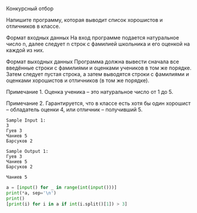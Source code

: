 Конкурсный отбор

Напишите программу, которая выводит список хорошистов и отличников в классе.

Формат входных данных
На вход программе подается натуральное число n, далее следует n строк с фамилией школьника и его оценкой на каждой из них.

Формат выходных данных
Программа должна вывести сначала все введённые строки с фамилиями и оценками учеников в том же порядке. Затем следует пустая строка, а затем выводятся строки с фамилиями и оценками хорошистов и отличников (в том же порядке).

Примечание 1. Оценка ученика – это натуральное число от 1 до 5.

Примечание 2. Гарантируется, что в классе есть хотя бы один хорошист – обладатель оценки 4, или отличник – получивший 5.
```
Sample Input 1:
3
Гуев 3
Чаниев 5
Барсуков 2

Sample Output 1:
Гуев 3
Чаниев 5
Барсуков 2

Чаниев 5
```
```python
a = [input() for _ in range(int(input()))]
print(*a, sep='\n')
print()
[print(i) for i in a if int(i.split()[1]) > 3]
```
